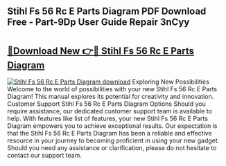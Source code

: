 ## Stihl Fs 56 Rc E Parts Diagram PDF Download Free - Part-9Dp User Guide Repair 3nCyy

# <h2><a href="http://dfp3grz.blite.top/?on=Stihl+Fs+56+Rc+E+Parts+Diagram">🔗Download New 👉🔴 Stihl Fs 56 Rc E Parts Diagram</a></h2>

[![Stihl Fs 56 Rc E Parts Diagram download](https://i.imgur.com/lujVjoI.png)](http://dfp3grz.blite.top/?on=Stihl+Fs+56+Rc+E+Parts+Diagram)
Exploring New Possibilities Welcome to the world of possibilities with your new Stihl Fs 56 Rc E Parts Diagram! This manual explores its potential for creativity and innovation. Customer Support Stihl Fs 56 Rc E Parts Diagram Options Should you require assistance, our dedicated customer support team is available to help. With features like list of features, your new Stihl Fs 56 Rc E Parts Diagram empowers you to achieve exceptional results. Our expectation is that the Stihl Fs 56 Rc E Parts Diagram has been a reliable and effective resource in your journey to becoming proficient in using your new gadget. Should you need any assistance or clarification, please do not hesitate to contact our support team.
